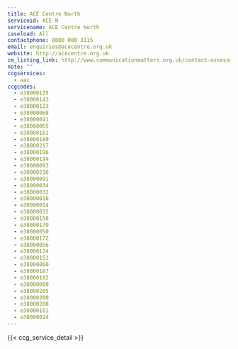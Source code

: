 ```yaml
---
title: ACE Centre North
serviceid: ACE-N
servicename: ACE Centre North
caseload: All
contactphone: 0800 080 3115
email: enquiries@acecentre.org.uk
website: http://acecentre.org.uk 
cm_listing_link: http://www.communicationmatters.org.uk/contact-assessment-service/ace-centre-oldham
note: ""
ccgservices:
  - aac
ccgcodes:
  - e38000135
  - e38000143
  - e38000123
  - e38000068
  - e38000041
  - e38000065
  - e38000161
  - e38000189
  - e38000217
  - e38000196
  - e38000194
  - e38000093
  - e38000216
  - e38000091
  - e38000034
  - e38000032
  - e38000016
  - e38000014
  - e38000015
  - e38000158
  - e38000170
  - e38000050
  - e38000172
  - e38000056
  - e38000174
  - e38000151
  - e38000060
  - e38000187
  - e38000182
  - e38000080
  - e38000205
  - e38000200
  - e38000208
  - e38000101
  - e38000024
---
```


{{< ccg_service_detail >}}
